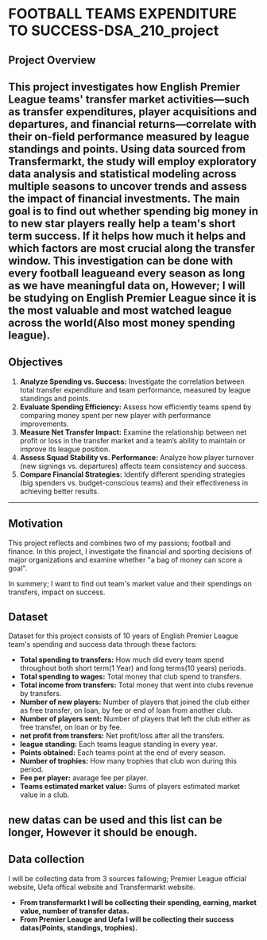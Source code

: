 # FOOTBALL TEAMS EXPENDITURE TO SUCCESS-DSA_210_project

## Project Overview

This project investigates how English Premier League teams' transfer market activities—such as transfer expenditures, player acquisitions and departures, and financial returns—correlate with their on-field performance measured by league standings and points. Using data sourced from Transfermarkt, the study will employ exploratory data analysis and statistical modeling across multiple seasons to uncover trends and assess the impact of financial investments.
The main goal is to find out whether spending big money in to new star players really help a team's short term success. If it helps how much it helps and which factors are most crucial along the transfer window.
This investigation can be done with every football leagueand every season as long as we have meaningful data on, However; I will be studying on English Premier League since it is the most valuable and most watched league across the world(Also most money spending league).
---
## Objectives
1. **Analyze Spending vs. Success:** 
Investigate the correlation between total transfer expenditure and team performance, measured by league standings and points.
2. **Evaluate Spending Efficiency:**
Assess how efficiently teams spend by comparing money spent per new player with performance improvements.
3. **Measure Net Transfer Impact:**
Examine the relationship between net profit or loss in the transfer market and a team’s ability to maintain or improve its league position.
4. **Assess Squad Stability vs. Performance:**
Analyze how player turnover (new signings vs. departures) affects team consistency and success.
5. **Compare Financial Strategies:**
Identify different spending strategies (big spenders vs. budget-conscious teams) and their effectiveness in achieving better results.

---
## Motivation
This project reflects and combines two of my passions; football and finance. In this project, I investigate the financial and sporting decisions of major organizations and examine whether "a bag of money can score a goal".

In summery; I want to find out team's market value and their spendings on transfers, impact on success.

## Dataset
Dataset for this project consists of 10 years of English Premier League team's spending and success data through these factors:

- **Total spending to transfers:** How much did every team spend throughout both short term(1 Year) and long terms(10 years) periods.
- **Total spending to wages:** Total money that club spend to transfers.
- **Total income from transfers:** Total money that went into clubs revenue by transfers.
- **Number of new players:** Number of players that joined the club either as free transfer, on loan, by fee or end of loan from another club.
- **Number of players sent:** Number of players that left the club either as free transfer, on loan or by fee.
- **net profit from transfers:** Net profit/loss after all the transfers.
- **league standing:** Each teams league standing in every year.
- **Points obtained:** Each teams point at the end of every season.
- **Number of trophies:** How many trophies that club won during this period.
- **Fee per player:** avarage fee per player.
- **Teams estimated market value:** Sums of players estimated market value in a club.

new datas can be used and this list can be longer, However it should be enough.
---
## Data collection

I will be collecting data from 3 sources fallowing; Premier League official website, Uefa offical website and Transfermarkt website.
- **From transfermarkt I will be collecting their spending, earning, market value, number of transfer datas.**
- **From Premier Leauge and Uefa I will be collecting their success datas(Points, standings, trophies).**